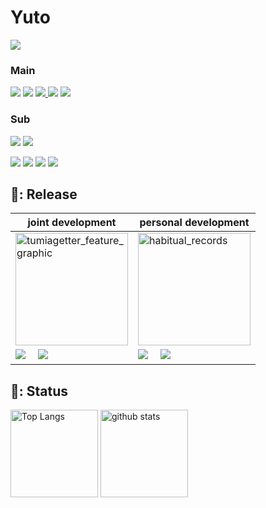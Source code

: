 # Yuto
<p align="left"> 
<!--   <a href="https://twitter.com/tsukatsuka1783"><img src="https://img.shields.io/badge/-Twitter-white.svg?logo=twitter&logoColor=1DA1F2&style=flat"></a>   -->
  <a href="https://zenn.dev/tsukatsuka1783"><img src="https://img.shields.io/badge/-Zenn-9cf.svg?logo=zenn&logoColor=00ffff&style=flat&url=https://simpleicons.org/?q=zenn"></a>
  <!--　<img src="https://img.shields.io/badge/-Wantedly-8a2be2.svg?logo=wearos&logoColor=00bfff&style=flat">　 -->  
</p>


### Main 
<p align="left">
  <a href="https://dart.dev/"><img src="https://img.shields.io/badge/-Dart-0175C2.svg?logo=dart&logoColor=00ffff&style=flat"></a>
  <a href="https://flutter.dev/"><img src="https://img.shields.io/badge/-Flutter-119EFF.svg?logo=flutter&logoColor=00ffff&style=flat"></a>
  <a href="https://firebase.google.com/?hl=ja"><img src="https://img.shields.io/badge/-Firebase-FFCA28.svg?logo=firebase&logoColor=ffff00&style=flat">
  <a href="https://developer.android.com/studio/intro?hl=ja"><img src="https://img.shields.io/badge/-Android Studio-3DDC84.svg?logo=androidstudio&logoColor=0175C2&style=flat"></a>
  <a href=""><img src="https://img.shields.io/badge/-VSCode-007ACC.svg?logo=visual-studio-code&logoColor=00bfff&style=flat"></a>
</p>  

### Sub 
<p align="left"> 
  <img src="https://img.shields.io/badge/-C-A8B9CC.svg?logo=c&logoColor=white&style=flat">  
  <a href="https://www.eclipse.org/"><img src="https://img.shields.io/badge/-Embedded-2C2255.svg?logo=amazonec2&logoColor=white&style=flat"></a>  
</p>

<p align="left"> 
  <a href="https://www.python.org/"><img src="https://img.shields.io/badge/-Python-F9DC3E.svg?logo=python&logoColor=119EFF&style=flat"></a>
  <a href="https://docs.pytest.org/en/7.1.x/contents.html"><img src="https://img.shields.io/badge/-Pytest-0A9EDC.svg?logo=pytest&logoColor=adff2f&style=flat"></a>
  <a href="https://www.arduino.cc/"><img src="https://img.shields.io/badge/-Arduino-00979D.svg?logo=arduino&logoColor=white&style=flat"></a>  
  <a href="https://aws.amazon.com/jp/"><img src="https://img.shields.io/badge/-AWS-232F3E.svg?logo=amazonaws&logoColor=white&style=flat"></a>
</p>  

## :small_blue_diamond:: Release  
|joint development|personal development|
|---|---|
|<img alt="tumiagetter_feature_graphic" height="180px" src=https://user-images.githubusercontent.com/61080605/178375031-2ba2237c-832a-4233-9fac-b1217ad54c0a.png>|<img alt="habitual_records" height="180px" src=https://user-images.githubusercontent.com/61080605/178613822-0a5949ec-4be1-4957-928f-f84054c209f7.png>|
|<a href="https://apps.apple.com/jp/app/%E3%81%A4%E3%81%BF%E3%81%82%E3%81%92%E3%81%A3%E3%81%9F%E3%83%BC/id1626830264"><img src="https://img.shields.io/badge/-App Store-white.svg?logo=appstore&logoColor=119EFF&style=flat"></a>&emsp; <a href="https://play.google.com/store/apps/details?id=com.zerokaraapp.tumiagetter"><img src="https://img.shields.io/badge/-Google Play-white.svg?logo=googleplay&logoColor=119EFF&style=flat"></a>|<a href="https://apps.apple.com/us/app/%E7%BF%92%E6%85%A3%E5%8C%96%E8%A8%98%E9%8C%B2/id1624851041"><img src="https://img.shields.io/badge/-App Store-white.svg?logo=appstore&logoColor=119EFF&style=flat"></a>&emsp; <a href="https://play.google.com/store/apps/details?id=com.Yuto.habitual_records"><img src="https://img.shields.io/badge/-Google Play-white.svg?logo=googleplay&logoColor=119EFF&style=flat"></a>|

## :small_blue_diamond:: Status  

<p align="left"> 
  <img alt="Top Langs" height="140px" src="https://github-readme-stats-tsukamoto1783.vercel.app/api/top-langs/?username=tsukamoto1783&layout=compact&theme=buefy=true&theme=onedark"/>
  <img alt="github stats" height="140px" src="https://github-readme-stats-tsukamoto1783.vercel.app/api?username=tsukamoto1783&show_icons=true&theme=buefy"/>
</p>

<!-- ## :small_blue_diamond:: Pinned  

<p align="left"> 
  <a href="https://github.com/tsukamoto1783/Habitual_Records"><img alt="github stats" height="120px" src="https://github-readme-stats-gamma-three-69.vercel.app/api/pin/?username=tsukamoto1783&repo=Habitual_Records" /></a>
  <a href="https://github.com/tsukamoto1783/line_liff_sample"><img alt="github stats" height="120px" src="https://github-readme-stats-gamma-three-69.vercel.app/api/pin/?username=tsukamoto1783&repo=line_liff_sample" /></a>
  <a href="https://github.com/tsukamoto1783/rich_mune_sample"><img alt="github stats" height="120px" src="https://github-readme-stats-gamma-three-69.vercel.app/api/pin/?username=tsukamoto1783&repo=rich_mune_sample" /></a>
</p> -->
